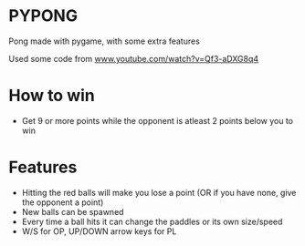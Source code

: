 # PYPONG

Pong made with pygame,
with some extra features

Used some code from www.youtube.com/watch?v=Qf3-aDXG8q4

# How to win
- Get 9 or more points while the opponent is atleast 2 points below you to win
# Features
- Hitting the red balls will make you lose a point (OR if you have none, give the opponent a point)
- New balls can be spawned
- Every time a ball hits it can change the paddles or its own size/speed
- W/S for OP, UP/DOWN arrow keys for PL
